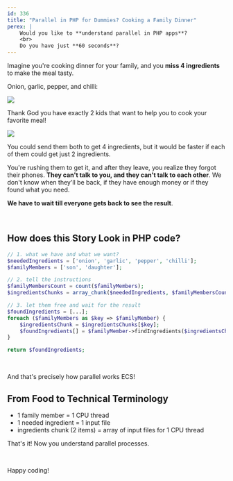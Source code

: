 ```yaml
---
id: 336
title: "Parallel in PHP for Dummies? Cooking a Family Dinner"
perex: |
    Would you like to **understand parallel in PHP apps**?
    <br>
    Do you have just **60 seconds**?
---
```


Imagine you're cooking dinner for your family, and you **miss 4 ingredients** to make the meal tasty.

Onion, garlic, pepper, and chilli:

<img src="/assets/images/posts/2021/dinner_cooking.jpg" class="img-thumbnail mt-2 mb-4" style="max-width: 20em">

Thank God you have exactly 2 kids that want to help you to cook your favorite meal!

<img src="/assets/images/posts/2021/kids.jpg" class="img-thumbnail mt-2 mb-4" style="max-width: 20em">

You could send them both to get 4 ingredients, but it would be faster if each of them could get just 2 ingredients.

You're rushing them to get it, and after they leave, you realize they forgot their phones. **They can't talk to you, and they can't talk to each other**. We don't know when they'll be back, if they have enough money or if they found what you need.

**We have to wait till everyone gets back to see the result**.

<br>

## How does this Story Look in PHP code?

```php
// 1. what we have and what we want?
$neededIngredients = ['onion', 'garlic', 'pepper', 'chilli'];
$familyMembers = ['son', 'daughter'];

// 2. tell the instructions
$familyMembersCount = count($familyMembers);
$ingredientsChunks = array_chunk($neededIngredients, $familyMembersCount)

// 3. let them free and wait for the result
$foundIngredients = [...];
foreach ($familyMembers as $key => $familyMember) {
    $ingredientsChunk = $ingredientsChunks[$key];
    $foundIngredients[] = $familyMember->findIngredients($ingredientsChunk);
}

return $foundIngredients;
```

<br>

And that's precisely how parallel works ECS!

## From Food to Technical Terminology

* 1 family member = 1 CPU thread
* 1 needed ingredient = 1 input file
* ingredients chunk (2 items) = array of input files for 1 CPU thread

That's it! Now you understand parallel processes.

<br>

Happy coding!
